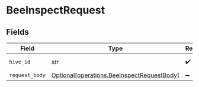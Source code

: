 # BeeInspectRequest


## Fields

| Field                                                                                          | Type                                                                                           | Required                                                                                       | Description                                                                                    | Example                                                                                        |
| ---------------------------------------------------------------------------------------------- | ---------------------------------------------------------------------------------------------- | ---------------------------------------------------------------------------------------------- | ---------------------------------------------------------------------------------------------- | ---------------------------------------------------------------------------------------------- |
| `hive_id`                                                                                      | *str*                                                                                          | :heavy_check_mark:                                                                             | The UUID of the Hive                                                                           | HIVE12                                                                                         |
| `request_body`                                                                                 | [Optional[operations.BeeInspectRequestBody]](../../models/operations/beeinspectrequestbody.md) | :heavy_minus_sign:                                                                             | N/A                                                                                            |                                                                                                |